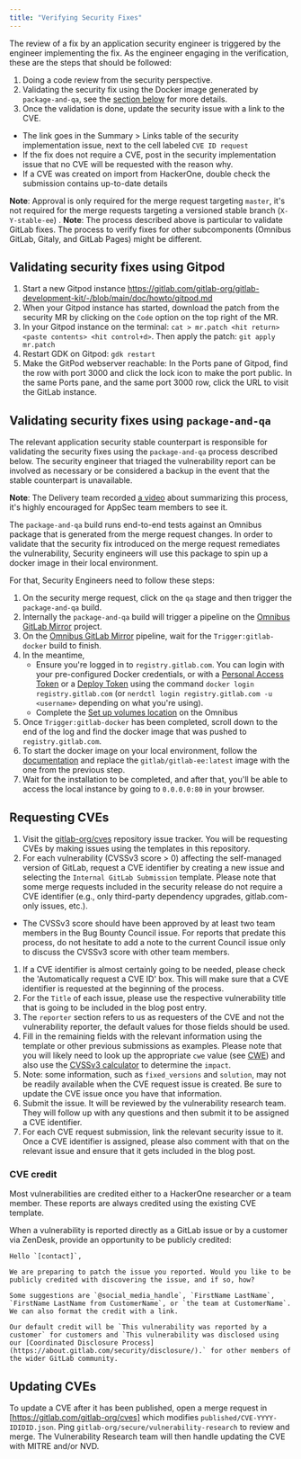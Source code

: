 ```yaml
---
title: "Verifying Security Fixes"
---
```


The review of a fix by an application security engineer is triggered by the engineer implementing the fix. As the engineer engaging in the verification, these are the steps that should be followed:

1. Doing a code review from the security perspective.
1. Validating the security fix using the Docker image generated by `package-and-qa`, see the [section below](#validating-security-fixes-using-package-and-qa) for more details.
1. Once the validation is done, update the security issue with a link to the CVE.

- The link goes in the Summary > Links table of the security implementation issue, next to the cell labeled `CVE ID request`
- If the fix does not require a CVE, post in the security implementation issue that no CVE will be requested with the reason why.
- If a CVE was created on import from HackerOne, double check the submission contains up-to-date details

**Note**: Approval is only required for the merge request targeting `master`, it's not required for the merge requests
targeting a versioned stable branch (`X-Y-stable-ee`) .
**Note**: The process described above is particular to validate GitLab fixes. The process to verify fixes for other subcomponents (Omnibus GitLab, Gitaly, and GitLab Pages) might be different.

## Validating security fixes using Gitpod

1. Start a new Gitpod instance https://gitlab.com/gitlab-org/gitlab-development-kit/-/blob/main/doc/howto/gitpod.md
1. When your Gitpod instance has started, download the patch from the security MR by clicking on the `Code` option on the top right of the MR.
1. In your Gitpod instance on the terminal: `cat > mr.patch <hit return> <paste contents> <hit control+d>`. Then apply the patch: `git apply mr.patch`
1. Restart GDK on Gitpod: `gdk restart`
1. Make the GitPod webserver reachable: In the Ports pane of Gitpod, find the row with port 3000 and click the lock icon to make the port public.
In the same Ports pane, and the same port 3000 row, click the URL to visit the GitLab instance.

## Validating security fixes using `package-and-qa`

The relevant application security stable counterpart is responsible for validating the security fixes using the `package-and-qa` process described below. The security engineer that triaged the vulnerability report can be involved as necessary or be considered a backup in the event that the stable counterpart is unavailable.

**Note**: The Delivery team recorded [a video](https://youtu.be/0IP3m48zWRg) about summarizing this process, it's highly encouraged for AppSec team members
to see it.

The `package-and-qa` build runs end-to-end tests against an Omnibus package that is generated from the merge request changes.
In order to validate that the security fix introduced on the merge request remediates the vulnerability, Security engineers will use this package
to spin up a docker image in their local environment.

For that, Security Engineers need to follow these steps:

1. On the security merge request, click on the `qa` stage and then trigger the `package-and-qa` build.
1. Internally the `package-and-qa` build will trigger a pipeline on the [Omnibus GitLab Mirror] project.
1. On the [Omnibus GitLab Mirror] pipeline, wait for the `Trigger:gitlab-docker` build to finish.
1. In the meantime,
    - Ensure you're logged in to `registry.gitlab.com`. You can login with your pre-configured Docker credentials,
      or with a [Personal Access Token] or a [Deploy Token] using the command `docker login registry.gitlab.com` (or `nerdctl login registry.gitlab.com -u <username>` depending on what you're using).
    - Complete the [Set up volumes location] on the Omnibus
1. Once `Trigger:gitlab-docker` has been completed, scroll down to the end of the log
and find the docker image that was pushed to `registry.gitlab.com`.
1. To start the docker image on your local environment, follow the [documentation](https://docs.gitlab.com/omnibus/docker/) and replace the `gitlab/gitlab-ee:latest` image with the one from the previous step.
1. Wait for the installation to be completed, and after that, you'll be able to access the local instance
by going to `0.0.0.0:80` in your browser.

## Requesting CVEs

1. Visit the [gitlab-org/cves](https://gitlab.com/gitlab-org/cves/-/issues) repository issue tracker. You will be requesting CVEs by making issues using the templates in this repository.
1. For each vulnerability (CVSSv3 score > 0) affecting the self-managed version of GitLab, request a CVE identifier by creating a new issue and selecting the `Internal GitLab Submission` template. Please note that some merge requests included in the security release do not require a CVE identifier (e.g., only third-party dependency upgrades, gitlab.com-only issues, etc.).

- The CVSSv3 score should have been approved by at least two team members in the Bug Bounty Council issue. For reports that predate this process, do not hesitate to add a note to the current Council issue only to discuss the CVSSv3 score with other team members.

1. If a CVE identifier is almost certainly going to be needed, please check the 'Automatically request a CVE ID' box. This will make sure that a CVE identifier is requested at the beginning of the process.
1. For the `Title` of each issue, please use the respective vulnerability title that is going to be included in the blog post entry.
1. The `reporter` section refers to us as requesters of the CVE and not the vulnerability reporter, the default values for those fields should be used.
1. Fill in the remaining fields with the relevant information using the template or other previous submissions as examples. Please note that you will likely need to look up the appropriate `cwe` value (see [CWE](https://cwe.mitre.org/)) and also use the [CVSSv3 calculator](https://nvd.nist.gov/vuln-metrics/cvss/v3-calculator) to determine the `impact`.
1. Note: some information, such as `fixed_versions` and `solution`, may not be readily available when the CVE request issue is created. Be sure to update the CVE issue once you have that information.
1. Submit the issue. It will be reviewed by the vulnerability research team. They will follow up with any questions and then submit it to be assigned a CVE identifier.
1. For each CVE request submission, link the relevant security issue to it. Once a CVE identifier is assigned, please also comment with that on the relevant issue and ensure that it gets included in the blog post.

### CVE credit

Most vulnerabilities are credited either to a HackerOne researcher or a team member. These reports are always credited using the existing CVE template.

When a vulnerability is reported directly as a GitLab issue or by a customer via ZenDesk, provide an opportunity to be publicly credited:

```text
Hello `[contact]`,

We are preparing to patch the issue you reported. Would you like to be publicly credited with discovering the issue, and if so, how?

Some suggestions are `@social_media_handle`, `FirstName LastName`, `FirstName LastName from CustomerName`, or `the team at CustomerName`. We can also format the credit with a link.

Our default credit will be `This vulnerability was reported by a customer` for customers and `This vulnerability was disclosed using our [Coordinated Disclosure Process](https://about.gitlab.com/security/disclosure/).` for other members of the wider GitLab community.
```

## Updating CVEs

To update a CVE after it has been published, open a merge request in [https://gitlab.com/gitlab-org/cves] which modifies `published/CVE-YYYY-IDIDID.json`.
Ping `gitlab-org/secure/vulnerability-research` to review and merge. The Vulnerability Research team will then handle updating the CVE with MITRE and/or NVD.

[Omnibus GitLab Mirror]: https://gitlab.com/gitlab-org/build/omnibus-gitlab-mirror/
[Personal Access Token]: https://docs.gitlab.com/ee/user/profile/personal_access_tokens.html
[Deploy Token]: https://docs.gitlab.com/ee/user/project/deploy_tokens/
[Set up volumes location]: https://docs.gitlab.com/omnibus/docker/#set-up-the-volumes-location
